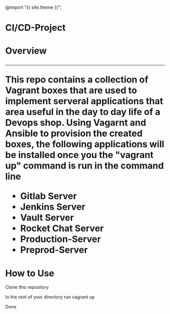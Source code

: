 ---
---

@import "{{ site.theme }}";
<h1>CI/CD-Project</H1>
<h1>Overview</>
<hr>
<p>This repo contains a collection of Vagrant boxes that are used to implement serveral applications that area useful in the day to day life of a Devops shop. Using Vagarnt and Ansible to provision the created boxes, the following applications will be installed once you the "vagrant up" command is run in the command line</p>

<ul>
  <li>Gitlab Server</li>
  <li>Jenkins Server</li>
  <li>Vault Server</li>
  <li>Rocket Chat Server</li>
  <li>Production-Server</li>
  <li>Preprod-Server</li>
</ul>

<h1>How to Use</h1>
<p>Clone this repository</p>
<p>In the root of your directory run vagrant up</p>
<p>Done</p>
